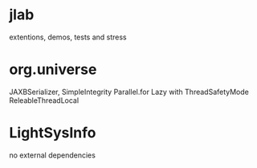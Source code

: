 jlab
====

extentions, demos, tests and stress

org.universe
===

JAXBSerializer, SimpleIntegrity
Parallel.for
Lazy<T> with ThreadSafetyMode
ReleableThreadLocal<T>

LightSysInfo
 ==
no external dependencies